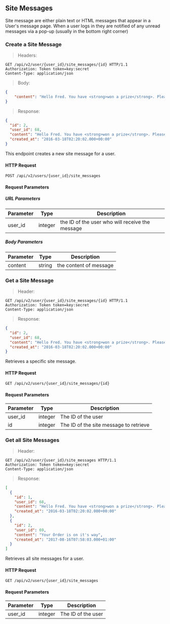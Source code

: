 ## Site Messages

Site message are either plain text or HTML messages that appear in a User's message page. When a user 
logs in they are notified of any unread messages via a pop-up (usually in the bottom right corner)


 
### Create a Site Message

> Headers:

```http
GET /api/v2/user/{user_id}/site_messages/{id} HTTP/1.1
Authorization: Token token=key:secret
Content-Type: application/json
```

> Body: 

```json
{
    "content": "Hello Fred. You have <strong>won a prize</strong>. Please visit the points area for more details."
}
```


> Response:

```json
{
  "id": 2,
  "user_id": 68,
  "content": "Hello Fred. You have <strong>won a prize</strong>. Please visit the points area for more details.",
  "created_at": "2016-03-18T02:20:02.000+00:00"
}
```


This endpoint creates a new site message for a user.

#### HTTP Request

`POST /api/v2/users/{user_id}/site_messages`

#### Request Parameters

##### URL Parameters

Parameter | Type | Description
--------- | ---- | -----------
user\_id | integer | the ID of the user who will receive the message

##### Body Parameters

Parameter | Type | Description
--------- | ---- | -----------
content | string | the content of message 



### Get a Site Message

> Header: 

```http
GET /api/v2/user/{user_id}/site_messages/{id} HTTP/1.1
Authorization: Token token=key:secret
Content-Type: application/json
```

> Response:

```json
{
  "id": 2,
  "user_id": 68,
  "content": "Hello Fred. You have <strong>won a prize</strong>. Please visit the points area for more details.",
  "created_at": "2016-03-18T02:20:02.000+00:00"
}
```

Retrieves a specific site message.

#### HTTP Request

`GET /api/v2/users/{user_id}/site_messages/{id}`

#### Request Parameters

Parameter | Type | Description
--------- | ---- | -----------
user\_id | integer | The ID of the user
id | integer | The ID of the site message to retrieve


 
### Get all Site Messages

> Header: 

```http
GET /api/v2/user/{user_id}/site_messages HTTP/1.1
Authorization: Token token=key:secret
Content-Type: application/json
```

> Response:

```json
[
  {
    "id": 1,
    "user_id": 68,
    "content": "Hello Fred. You have <strong>won a prize</strong>. Please visit the points area for more details.",
    "created_at": "2016-03-18T02:20:02.000+00:00"
  },
  {
    "id": 2,
    "user_id": 69,
    "content": "Your Order is on it's way",
    "created_at": "2017-08-16T07:58:03.000+01:00"
  }
]
```

Retrieves all site messages for a user.

#### HTTP Request

`GET /api/v2/users/{user_id}/site_messages`

#### Request Parameters

Parameter | Type | Description
--------- | ---- | -----------
user\_id | integer | The ID of the user



